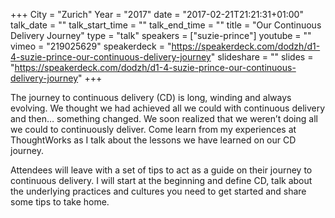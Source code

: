 +++
City = "Zurich"
Year = "2017"
date = "2017-02-21T21:21:31+01:00"
talk_date = ""
talk_start_time = ""
talk_end_time = ""
title = "Our Continuous Delivery Journey"
type = "talk"
speakers = ["suzie-prince"]
youtube = ""
vimeo = "219025629"
speakerdeck = "https://speakerdeck.com/dodzh/d1-4-suzie-prince-our-continuous-delivery-journey"
slideshare = ""
slides = "https://speakerdeck.com/dodzh/d1-4-suzie-prince-our-continuous-delivery-journey"
+++

The journey to continuous delivery (CD) is long, winding and always evolving. We thought we 
had achieved all we could with continuous delivery and then… something changed. We soon 
realized that we weren’t doing all we could to continuously deliver. Come learn from my 
experiences at ThoughtWorks as I talk about the lessons we have learned on our CD journey.

Attendees will leave with a set of tips to act as a guide on their journey to continuous 
delivery. I will start at the beginning and define CD, talk about the underlying practices 
and cultures you need to get started and share some tips to take home.

